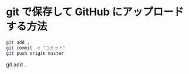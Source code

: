 # git で保存して GitHub にアップロードする方法

```bash
git add .
git commit -m "コミット"
git push origin master
```

git add .
